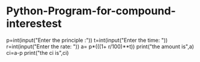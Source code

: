 # Python-Program-for-compound-interestest
p=int(input("Enter the principle :"))
t=int(input("Enter the time: "))
r=int(input("Enter the rate: "))
a= p*(((1+ r/100)**t))
print("the amount is",a)
ci=a-p
print("the ci is",ci)
